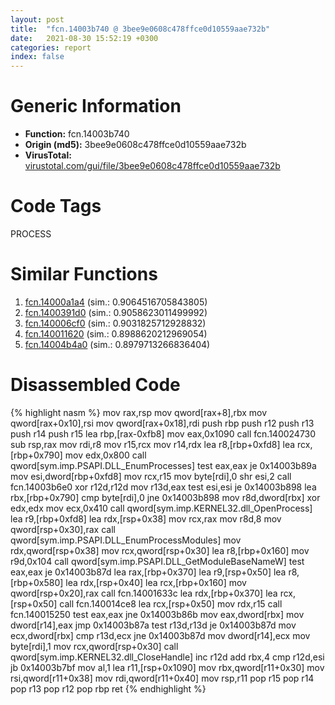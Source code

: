 ```yaml
---
layout: post
title:  "fcn.14003b740 @ 3bee9e0608c478ffce0d10559aae732b"
date:   2021-08-30 15:52:19 +0300
categories: report
index: false
---
```


# Generic Information
- **Function:** fcn.14003b740
- **Origin (md5):** 3bee9e0608c478ffce0d10559aae732b
- **VirusTotal:** [virustotal.com/gui/file/3bee9e0608c478ffce0d10559aae732b][virustotal_ref]

# Code Tags
<span class="tag" id="PROCESS">PROCESS</span>


# Similar Functions

1. [fcn.14000a1a4][similar_1_ref] (sim.: 0.9064516705843805)
2. [fcn.1400391d0][similar_2_ref] (sim.: 0.9058623011499992)
3. [fcn.140006cf0][similar_3_ref] (sim.: 0.9031825712928832)
4. [fcn.140011620][similar_4_ref] (sim.: 0.8988620212969054)
5. [fcn.14004b4a0][similar_5_ref] (sim.: 0.8979713266836404)


# Disassembled Code

{% highlight nasm %}
mov rax,rsp
mov qword[rax+8],rbx
mov qword[rax+0x10],rsi
mov qword[rax+0x18],rdi
push rbp
push r12
push r13
push r14
push r15
lea rbp,[rax-0xfb8]
mov eax,0x1090
call fcn.140024730
sub rsp,rax
mov rdi,r8
mov r15,rcx
mov r14,rdx
lea r8,[rbp+0xfd8]
lea rcx,[rbp+0x790]
mov edx,0x800
call qword[sym.imp.PSAPI.DLL_EnumProcesses]
test eax,eax
je 0x14003b89a
mov esi,dword[rbp+0xfd8]
mov rcx,r15
mov byte[rdi],0
shr esi,2
call fcn.14003b6e0
xor r12d,r12d
mov r13d,eax
test esi,esi
je 0x14003b898
lea rbx,[rbp+0x790]
cmp byte[rdi],0
jne 0x14003b898
mov r8d,dword[rbx]
xor edx,edx
mov ecx,0x410
call qword[sym.imp.KERNEL32.dll_OpenProcess]
lea r9,[rbp+0xfd8]
lea rdx,[rsp+0x38]
mov rcx,rax
mov r8d,8
mov qword[rsp+0x30],rax
call qword[sym.imp.PSAPI.DLL_EnumProcessModules]
mov rdx,qword[rsp+0x38]
mov rcx,qword[rsp+0x30]
lea r8,[rbp+0x160]
mov r9d,0x104
call qword[sym.imp.PSAPI.DLL_GetModuleBaseNameW]
test eax,eax
je 0x14003b87d
lea rax,[rbp+0x370]
lea r9,[rsp+0x50]
lea r8,[rbp+0x580]
lea rdx,[rsp+0x40]
lea rcx,[rbp+0x160]
mov qword[rsp+0x20],rax
call fcn.14001633c
lea rdx,[rbp+0x370]
lea rcx,[rsp+0x50]
call fcn.140014ce8
lea rcx,[rsp+0x50]
mov rdx,r15
call fcn.140015250
test eax,eax
jne 0x14003b86b
mov eax,dword[rbx]
mov dword[r14],eax
jmp 0x14003b87a
test r13d,r13d
je 0x14003b87d
mov ecx,dword[rbx]
cmp r13d,ecx
jne 0x14003b87d
mov dword[r14],ecx
mov byte[rdi],1
mov rcx,qword[rsp+0x30]
call qword[sym.imp.KERNEL32.dll_CloseHandle]
inc r12d
add rbx,4
cmp r12d,esi
jb 0x14003b7bf
mov al,1
lea r11,[rsp+0x1090]
mov rbx,qword[r11+0x30]
mov rsi,qword[r11+0x38]
mov rdi,qword[r11+0x40]
mov rsp,r11
pop r15
pop r14
pop r13
pop r12
pop rbp
ret 
{% endhighlight %}


[similar_1_ref]: /report/fcn.14000a1a4@c4af5ec7826361dc5a22db79be296638
[similar_2_ref]: /report/fcn.1400391d0@3bee9e0608c478ffce0d10559aae732b
[similar_3_ref]: /report/fcn.140006cf0@72082bb1b08918279d6780845b69f5ff
[similar_4_ref]: /report/fcn.140011620@72082bb1b08918279d6780845b69f5ff
[similar_5_ref]: /report/fcn.14004b4a0@3bee9e0608c478ffce0d10559aae732b
[virustotal_ref]: https://www.virustotal.com/gui/file/3bee9e0608c478ffce0d10559aae732b